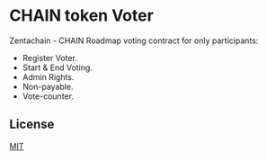 # CHAIN token Voter

Zentachain - CHAIN Roadmap voting contract for only participants:
- Register Voter.
- Start & End Voting.
- Admin Rights.
- Non-payable.
- Vote-counter.

## License

[MIT](https://github.com/ZentaChain/CHAIN-Token/blob/main/LICENSE)
